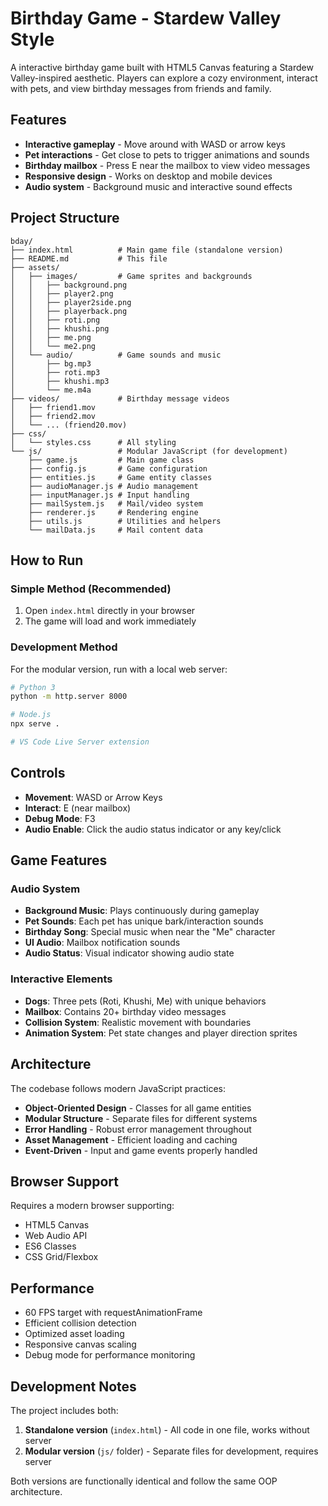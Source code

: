 # Birthday Game - Stardew Valley Style

A interactive birthday game built with HTML5 Canvas featuring a Stardew Valley-inspired aesthetic. Players can explore a cozy environment, interact with pets, and view birthday messages from friends and family.

## Features

- **Interactive gameplay** - Move around with WASD or arrow keys
- **Pet interactions** - Get close to pets to trigger animations and sounds
- **Birthday mailbox** - Press E near the mailbox to view video messages
- **Responsive design** - Works on desktop and mobile devices
- **Audio system** - Background music and interactive sound effects

## Project Structure

```
bday/
├── index.html          # Main game file (standalone version)
├── README.md           # This file
├── assets/
│   ├── images/         # Game sprites and backgrounds
│   │   ├── background.png
│   │   ├── player2.png
│   │   ├── player2side.png
│   │   ├── playerback.png
│   │   ├── roti.png
│   │   ├── khushi.png
│   │   ├── me.png
│   │   └── me2.png
│   └── audio/          # Game sounds and music
│       ├── bg.mp3
│       ├── roti.mp3
│       ├── khushi.mp3
│       └── me.m4a
├── videos/             # Birthday message videos
│   ├── friend1.mov
│   ├── friend2.mov
│   └── ... (friend20.mov)
├── css/
│   └── styles.css      # All styling
└── js/                 # Modular JavaScript (for development)
    ├── game.js         # Main game class
    ├── config.js       # Game configuration
    ├── entities.js     # Game entity classes
    ├── audioManager.js # Audio management
    ├── inputManager.js # Input handling
    ├── mailSystem.js   # Mail/video system
    ├── renderer.js     # Rendering engine
    ├── utils.js        # Utilities and helpers
    └── mailData.js     # Mail content data
```

## How to Run

### Simple Method (Recommended)
1. Open `index.html` directly in your browser
2. The game will load and work immediately

### Development Method
For the modular version, run with a local web server:
```bash
# Python 3
python -m http.server 8000

# Node.js
npx serve .

# VS Code Live Server extension
```

## Controls

- **Movement**: WASD or Arrow Keys
- **Interact**: E (near mailbox)
- **Debug Mode**: F3
- **Audio Enable**: Click the audio status indicator or any key/click

## Game Features

### Audio System
- **Background Music**: Plays continuously during gameplay
- **Pet Sounds**: Each pet has unique bark/interaction sounds
- **Birthday Song**: Special music when near the "Me" character
- **UI Audio**: Mailbox notification sounds
- **Audio Status**: Visual indicator showing audio state

### Interactive Elements
- **Dogs**: Three pets (Roti, Khushi, Me) with unique behaviors
- **Mailbox**: Contains 20+ birthday video messages
- **Collision System**: Realistic movement with boundaries
- **Animation System**: Pet state changes and player direction sprites

## Architecture

The codebase follows modern JavaScript practices:

- **Object-Oriented Design** - Classes for all game entities
- **Modular Structure** - Separate files for different systems
- **Error Handling** - Robust error management throughout
- **Asset Management** - Efficient loading and caching
- **Event-Driven** - Input and game events properly handled

## Browser Support

Requires a modern browser supporting:
- HTML5 Canvas
- Web Audio API
- ES6 Classes
- CSS Grid/Flexbox

## Performance

- 60 FPS target with requestAnimationFrame
- Efficient collision detection
- Optimized asset loading
- Responsive canvas scaling
- Debug mode for performance monitoring

## Development Notes

The project includes both:
1. **Standalone version** (`index.html`) - All code in one file, works without server
2. **Modular version** (`js/` folder) - Separate files for development, requires server

Both versions are functionally identical and follow the same OOP architecture.